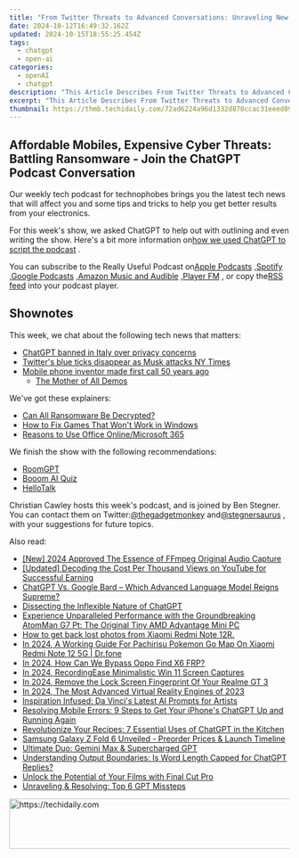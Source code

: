```yaml
---
title: "From Twitter Threats to Advanced Conversations: Unraveling New Scam Tactics, The Dawn of Meta Verified Profiles & Deep Dive Into ChatGPT-4's Capabilities Explored"
date: 2024-10-12T16:49:32.162Z
updated: 2024-10-15T18:55:25.454Z
tags:
  - chatgpt
  - open-ai
categories:
  - openAI
  - chatgpt
description: "This Article Describes From Twitter Threats to Advanced Conversations: Unraveling New Scam Tactics, The Dawn of Meta Verified Profiles & Deep Dive Into ChatGPT-4's Capabilities Explored"
excerpt: "This Article Describes From Twitter Threats to Advanced Conversations: Unraveling New Scam Tactics, The Dawn of Meta Verified Profiles & Deep Dive Into ChatGPT-4's Capabilities Explored"
thumbnail: https://thmb.techidaily.com/72ad6224a96d1332d870ccac31eeed89a25da9895e91d61d746d246092f66e50.png
---
```


## Affordable Mobiles, Expensive Cyber Threats: Battling Ransomware - Join the ChatGPT Podcast Conversation

 Our weekly tech podcast for technophobes brings you the latest tech news that will affect you and some tips and tricks to help you get better results from your electronics.

 For this week's show, we asked ChatGPT to help out with outlining and even writing the show. Here's a bit more information on[how we used ChatGPT to script the podcast](https://www.makeuseof.com/i-used-chatgpt-to-script-a-podcast-heres-what-happened/) .

 You can subscribe to the Really Useful Podcast on[Apple Podcasts](https://podcasts.apple.com/gb/podcast/the-really-useful-podcast/id1437847131?mt=2) ,[Spotify](https://open.spotify.com/show/283gDxLd6OTNEpRq6tN7ha) ,[Google Podcasts](https://www.google.com/podcasts?feed=aHR0cHM6Ly9hbmNob3IuZm0vcy8zMWJlNDcwL3BvZGNhc3QvcnNz) ,[Amazon Music and Audible](https://music.amazon.co.uk/podcasts/20ab73d4-5da2-46c7-a17f-dc6eb39bdb48/The-Really-Useful-Podcast) ,[Player FM](https://player.fm/series/the-really-useful-podcast-2491856) , or copy the[RSS feed](https://feeds.transistor.fm/the-really-useful-podcast) into your podcast player.

## Shownotes

This week, we chat about the following tech news that matters:

* [ChatGPT banned in Italy over privacy concerns](https://www.bbc.co.uk/news/technology-65139406)
* [Twitter's blue ticks disappear as Musk attacks NY Times](https://www.bbc.co.uk/news/technology-65156216)
* [Mobile phone inventor made first call 50 years ago](https://www.bbc.co.uk/news/technology-65112048)  
  * [The Mother of All Demos](https://www.youtube.com/watch?v=B6rKUf9DWRI)

We've got these explainers:

* [Can All Ransomware Be Decrypted?](https://www.makeuseof.com/can-all-ransomware-be-decrypted/)
* [How to Fix Games That Won't Work in Windows](https://www.makeuseof.com/fix-games-not-working-windows/)
* [Reasons to Use Office Online/Microsoft 365](https://www.makeuseof.com/tag/dont-pay-word-5-reasons-use-office-online/)

We finish the show with the following recommendations:

* [RoomGPT](http://https://www.roomgpt.io/)
* [Booom AI Quiz](https://booom.ai/)
* [HelloTalk](https://www.hellotalk.com/?lang=en)

 Christian Cawley hosts this week's podcast, and is joined by Ben Stegner. You can contact them on Twitter:[@thegadgetmonkey](https://twitter.com/thegadgetmonkey) and[@stegnersaurus](https://twitter.com/stegnersaurus) , with your suggestions for future topics.

<ins class="adsbygoogle"
     style="display:block"
     data-ad-format="autorelaxed"
     data-ad-client="ca-pub-7571918770474297"
     data-ad-slot="1223367746"></ins>

<ins class="adsbygoogle"
     style="display:block"
     data-ad-client="ca-pub-7571918770474297"
     data-ad-slot="8358498916"
     data-ad-format="auto"
     data-full-width-responsive="true"></ins>

<span class="atpl-alsoreadstyle">Also read:</span>
<div><ul>
<li><a href="https://fox-hovers.techidaily.com/new-2024-approved-the-essence-of-ffmpeg-original-audio-capture/"><u>[New] 2024 Approved The Essence of FFmpeg Original Audio Capture</u></a></li>
<li><a href="https://youtube-videos.techidaily.com/updated-decoding-the-cost-per-thousand-views-on-youtube-for-successful-earning/"><u>[Updated] Decoding the Cost Per Thousand Views on YouTube for Successful Earning</u></a></li>
<li><a href="https://tech-hub.techidaily.com/chatgpt-vs-google-bard-which-advanced-language-model-reigns-supreme/"><u>ChatGPT Vs. Google Bard – Which Advanced Language Model Reigns Supreme?</u></a></li>
<li><a href="https://tech-hub.techidaily.com/dissecting-the-inflexible-nature-of-chatgpt/"><u>Dissecting the Inflexible Nature of ChatGPT</u></a></li>
<li><a href="https://tech-hub.techidaily.com/experience-unparalleled-performance-with-the-groundbreaking-atomman-g7-pt-the-original-tiny-amd-advantage-mini-pc/"><u>Experience Unparalleled Performance with the Groundbreaking AtomMan G7 Pt: The Original Tiny AMD Advantage Mini PC</u></a></li>
<li><a href="https://blog-min.techidaily.com/how-to-get-back-lost-photos-from-xiaomi-redmi-note-12r-by-fonelab-android-recover-photos/"><u>How to get back lost photos from Xiaomi Redmi Note 12R.</u></a></li>
<li><a href="https://change-location.techidaily.com/in-2024-a-working-guide-for-pachirisu-pokemon-go-map-on-xiaomi-redmi-note-12-5g-drfone-by-drfone-virtual-android/"><u>In 2024, A Working Guide For Pachirisu Pokemon Go Map On Xiaomi Redmi Note 12 5G | Dr.fone</u></a></li>
<li><a href="https://android-frp.techidaily.com/in-2024-how-can-we-bypass-oppo-find-x6-frp-by-drfone-android/"><u>In 2024, How Can We Bypass Oppo Find X6 FRP?</u></a></li>
<li><a href="https://digital-screen-recording.techidaily.com/in-2024-recordingease-minimalistic-win-11-screen-captures/"><u>In 2024, RecordingEase Minimalistic Win 11 Screen Captures</u></a></li>
<li><a href="https://easy-unlock-android.techidaily.com/in-2024-remove-the-lock-screen-fingerprint-of-your-realme-gt-3-by-drfone-android/"><u>In 2024, Remove the Lock Screen Fingerprint Of Your Realme GT 3</u></a></li>
<li><a href="https://some-guidance.techidaily.com/in-2024-the-most-advanced-virtual-reality-engines-of-2023/"><u>In 2024, The Most Advanced Virtual Reality Engines of 2023</u></a></li>
<li><a href="https://tech-hub.techidaily.com/inspiration-infused-da-vincis-latest-ai-prompts-for-artists/"><u>Inspiration Infused: Da Vinci's Latest AI Prompts for Artists</u></a></li>
<li><a href="https://tech-hub.techidaily.com/resolving-mobile-errors-9-steps-to-get-your-iphones-chatgpt-up-and-running-again/"><u>Resolving Mobile Errors: 9 Steps to Get Your iPhone's ChatGPT Up and Running Again</u></a></li>
<li><a href="https://tech-hub.techidaily.com/revolutionize-your-recipes-7-essential-uses-of-chatgpt-in-the-kitchen/"><u>Revolutionize Your Recipes: 7 Essential Uses of ChatGPT in the Kitchen</u></a></li>
<li><a href="https://techtrends.techidaily.com/samsung-galaxy-z-fold-6-unveiled-preorder-prices-and-launch-timeline/"><u>Samsung Galaxy Z Fold 6 Unveiled - Preorder Prices & Launch Timeline</u></a></li>
<li><a href="https://tech-hub.techidaily.com/ultimate-duo-gemini-max-and-supercharged-gpt/"><u>Ultimate Duo: Gemini Max & Supercharged GPT</u></a></li>
<li><a href="https://tech-hub.techidaily.com/understanding-output-boundaries-is-word-length-capped-for-chatgpt-replies/"><u>Understanding Output Boundaries: Is Word Length Capped for ChatGPT Replies?</u></a></li>
<li><a href="https://extra-resources.techidaily.com/unlock-the-potential-of-your-films-with-final-cut-pro/"><u>Unlock the Potential of Your Films with Final Cut Pro</u></a></li>
<li><a href="https://tech-hub.techidaily.com/unraveling-and-resolving-top-6-gpt-missteps/"><u>Unraveling & Resolving: Top 6 GPT Missteps</u></a></li>
</ul></div>

<!-- affiliate ads begin -->
<a href="https://appsumo.8odi.net/c/5597632/2082542/7443" target="_top" id="2082542">
  <img src="//a.impactradius-go.com/display-ad/7443-2082542" border="0" alt="https://techidaily.com" width="728" height="90"/>
</a>
<img height="0" width="0" src="https://appsumo.8odi.net/i/5597632/2082542/7443" style="position:absolute;visibility:hidden;" border="0" />
<!-- affiliate ads end -->

